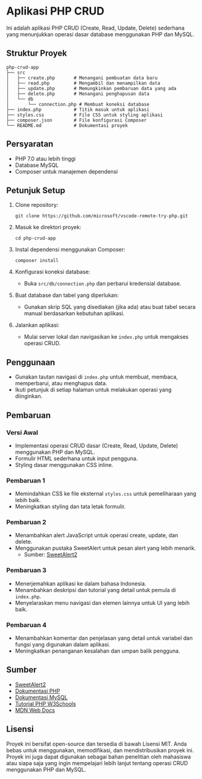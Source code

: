 # Aplikasi PHP CRUD

Ini adalah aplikasi PHP CRUD (Create, Read, Update, Delete) sederhana yang menunjukkan operasi dasar database menggunakan PHP dan MySQL.

## Struktur Proyek

```
php-crud-app
├── src
│   ├── create.php       # Menangani pembuatan data baru
│   ├── read.php         # Mengambil dan menampilkan data
│   ├── update.php       # Memungkinkan pembaruan data yang ada
│   ├── delete.php       # Menangani penghapusan data
│   └── db
│       └── connection.php # Membuat koneksi database
├── index.php            # Titik masuk untuk aplikasi
├── styles.css           # File CSS untuk styling aplikasi
├── composer.json        # File konfigurasi Composer
└── README.md            # Dokumentasi proyek
```

## Persyaratan

- PHP 7.0 atau lebih tinggi
- Database MySQL
- Composer untuk manajemen dependensi

## Petunjuk Setup

1. Clone repository:
   ```
   git clone https://github.com/microsoft/vscode-remote-try-php.git
   ```

2. Masuk ke direktori proyek:
   ```
   cd php-crud-app
   ```

3. Instal dependensi menggunakan Composer:
   ```
   composer install
   ```

4. Konfigurasi koneksi database:
   - Buka `src/db/connection.php` dan perbarui kredensial database.

5. Buat database dan tabel yang diperlukan:
   - Gunakan skrip SQL yang disediakan (jika ada) atau buat tabel secara manual berdasarkan kebutuhan aplikasi.

6. Jalankan aplikasi:
   - Mulai server lokal dan navigasikan ke `index.php` untuk mengakses operasi CRUD.

## Penggunaan

- Gunakan tautan navigasi di `index.php` untuk membuat, membaca, memperbarui, atau menghapus data.
- Ikuti petunjuk di setiap halaman untuk melakukan operasi yang diinginkan.

## Pembaruan

### Versi Awal
- Implementasi operasi CRUD dasar (Create, Read, Update, Delete) menggunakan PHP dan MySQL.
- Formulir HTML sederhana untuk input pengguna.
- Styling dasar menggunakan CSS inline.

### Pembaruan 1
- Memindahkan CSS ke file eksternal `styles.css` untuk pemeliharaan yang lebih baik.
- Meningkatkan styling dan tata letak formulir.

### Pembaruan 2
- Menambahkan alert JavaScript untuk operasi create, update, dan delete.
- Menggunakan pustaka SweetAlert untuk pesan alert yang lebih menarik.
  - Sumber: [SweetAlert2](https://sweetalert2.github.io/)

### Pembaruan 3
- Menerjemahkan aplikasi ke dalam bahasa Indonesia.
- Menambahkan deskripsi dan tutorial yang detail untuk pemula di `index.php`.
- Menyelaraskan menu navigasi dan elemen lainnya untuk UI yang lebih baik.

### Pembaruan 4
- Menambahkan komentar dan penjelasan yang detail untuk variabel dan fungsi yang digunakan dalam aplikasi.
- Meningkatkan penanganan kesalahan dan umpan balik pengguna.

## Sumber

- [SweetAlert2](https://sweetalert2.github.io/)
- [Dokumentasi PHP](https://www.php.net/docs.php)
- [Dokumentasi MySQL](https://dev.mysql.com/doc/)
- [Tutorial PHP W3Schools](https://www.w3schools.com/php/)
- [MDN Web Docs](https://developer.mozilla.org/)

## Lisensi

Proyek ini bersifat open-source dan tersedia di bawah Lisensi MIT. Anda bebas untuk menggunakan, memodifikasi, dan mendistribusikan proyek ini. Proyek ini juga dapat digunakan sebagai bahan penelitian oleh mahasiswa atau siapa saja yang ingin mempelajari lebih lanjut tentang operasi CRUD menggunakan PHP dan MySQL.
